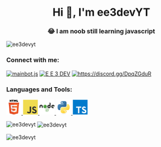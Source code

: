 <h1 align="center">Hi 👋, I'm ee3devYT</h1>
<h3 align="center">😂 I am noob still learning javascript</h3>

<p align="left"> <img src="https://komarev.com/ghpvc/?username=ee3devyt&label=Profile%20views&color=0e75b6&style=flat" alt="ee3devyt" /> </p>

<h3 align="left">Connect with me:</h3>
<p align="left">
<a href="https://instagram.com/mainbot.js" target="blank"><img align="center" src="https://cdn.jsdelivr.net/npm/simple-icons@3.0.1/icons/instagram.svg" alt="mainbot.js" height="30" width="40" /></a>
<a href="https://www.youtube.com/c/e e 3 dev" target="blank"><img align="center" src="https://cdn.jsdelivr.net/npm/simple-icons@3.0.1/icons/youtube.svg" alt="
E E 3 DEV" height="30" width="40" /></a>
<a href="https://discord.gg/https://discord.gg/DpqZGduR" target="blank"><img align="center" src="https://cdn.jsdelivr.net/npm/simple-icons@3.0.1/icons/discord.svg" alt="https://discord.gg/DpqZGduR" height="30" width="40" /></a>
</p>

<h3 align="left">Languages and Tools:</h3>
<p align="left"> <a href="https://www.w3.org/html/" target="_blank"> <img src="https://raw.githubusercontent.com/devicons/devicon/master/icons/html5/html5-original-wordmark.svg" alt="html5" width="40" height="40"/> </a> <a href="https://developer.mozilla.org/en-US/docs/Web/JavaScript" target="_blank"> <img src="https://raw.githubusercontent.com/devicons/devicon/master/icons/javascript/javascript-original.svg" alt="javascript" width="40" height="40"/> </a> <a href="https://nodejs.org" target="_blank"> <img src="https://raw.githubusercontent.com/devicons/devicon/master/icons/nodejs/nodejs-original-wordmark.svg" alt="nodejs" width="40" height="40"/> </a> <a href="https://www.python.org" target="_blank"> <img src="https://raw.githubusercontent.com/devicons/devicon/master/icons/python/python-original.svg" alt="python" width="40" height="40"/> </a> <a href="https://www.typescriptlang.org/" target="_blank"> <img src="https://raw.githubusercontent.com/devicons/devicon/master/icons/typescript/typescript-original.svg" alt="typescript" width="40" height="40"/> </a> </p>

<p><img align="left" src="https://github-readme-stats.vercel.app/api/top-langs?username=ee3devyt&show_icons=true&locale=en&layout=compact" alt="ee3devyt" /></p>

<p>&nbsp;<img align="center" src="https://github-readme-stats.vercel.app/api?username=ee3devyt&show_icons=true&locale=en" alt="ee3devyt" /></p>

<p><img align="center" src="https://github-readme-streak-stats.herokuapp.com/?user=ee3devyt&" alt="ee3devyt" /></p>
